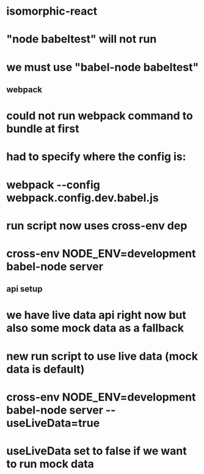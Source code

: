 # isomorphic-react

# "node babeltest" will not run
# we must use "babel-node babeltest"


## webpack
# could not run webpack command to bundle at first
# had to specify where the config is:
#       webpack --config webpack.config.dev.babel.js
# run script now uses cross-env dep
#       cross-env NODE_ENV=development babel-node server


## api setup
# we have live data api right now but also some mock data as a fallback
# new run script to use live data (mock data is default)
#       cross-env NODE_ENV=development babel-node server --useLiveData=true 
#       useLiveData set to false if we want to run mock data